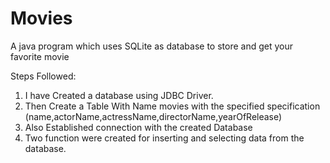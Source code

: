 # Movies
A java program which uses SQLite as database to store and get your favorite movie

Steps Followed:
1. I have Created a database using JDBC Driver.
2. Then Create a Table With Name movies with the specified specification (name,actorName,actressName,directorName,yearOfRelease)
3. Also Established connection with the created Database
4. Two function were created for inserting and selecting data from the database.


